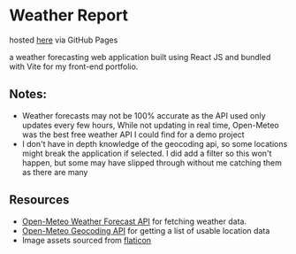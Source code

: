 # Weather Report
hosted [here](https://zbelouchi.github.io/weather-app/) via GitHub Pages

a weather forecasting web application built using React JS and bundled with Vite for my front-end portfolio.

## Notes:
* Weather forecasts may not be 100% accurate as the API used only updates every few hours, While not updating in real time, Open-Meteo was the best free weather API I could find for a demo project
* I don't have in depth knowledge of the geocoding api, so some locations might break the application if selected. I did add a filter so this won't happen, but some may have slipped through without me catching them as there are many

## Resources
* [Open-Meteo Weather Forecast API](https://open-meteo.com/en/docs) for fetching weather data.
* [Open-Meteo Geocoding API](https://open-meteo.com/en/docs/geocoding-api) for getting a list of usable location data
* Image assets sourced from [flaticon](https://www.flaticon.com/)
